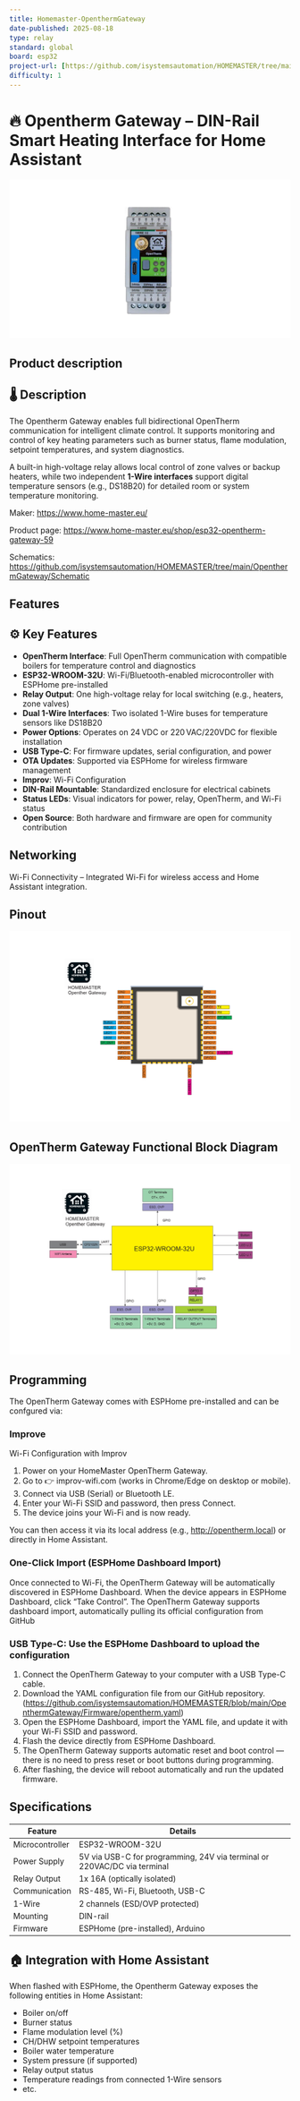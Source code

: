 ```yaml
---
title: Homemaster-OpenthermGateway
date-published: 2025-08-18
type: relay
standard: global
board: esp32
project-url: [https://github.com/isystemsautomation/HOMEMASTER/tree/main/MicroPLC](https://github.com/isystemsautomation/HOMEMASTER/tree/main/OpenthermGateway)
difficulty: 1
---
```

# 🔥 Opentherm Gateway – DIN-Rail Smart Heating Interface for Home Assistant

![alt text](./opentherm.png "HOMAMASTER MicroPLC")

## Product description

## 🌡️ Description

The Opentherm Gateway enables full bidirectional OpenTherm communication for intelligent climate control. It supports monitoring and control of key heating parameters such as burner status, flame modulation, setpoint temperatures, and system diagnostics.

A built-in high-voltage relay allows local control of zone valves or backup heaters, while two independent **1-Wire interfaces** support digital temperature sensors (e.g., DS18B20) for detailed room or system temperature monitoring.

Maker: https://www.home-master.eu/

Product page: https://www.home-master.eu/shop/esp32-opentherm-gateway-59

Schematics: https://github.com/isystemsautomation/HOMEMASTER/tree/main/OpenthermGateway/Schematic

## Features

## ⚙️ Key Features

- **OpenTherm Interface**: Full OpenTherm communication with compatible boilers for temperature control and diagnostics
- **ESP32-WROOM-32U**: Wi-Fi/Bluetooth-enabled microcontroller with ESPHome pre-installed
- **Relay Output**: One high-voltage relay for local switching (e.g., heaters, zone valves)
- **Dual 1-Wire Interfaces**: Two isolated 1-Wire buses for temperature sensors like DS18B20
- **Power Options**: Operates on 24 VDC or 220 VAC/220VDC for flexible installation
- **USB Type-C**: For firmware updates, serial configuration, and power
- **OTA Updates**: Supported via ESPHome for wireless firmware management
- **Improv**: Wi-Fi Configuration 
- **DIN-Rail Mountable**: Standardized enclosure for electrical cabinets
- **Status LEDs**: Visual indicators for power, relay, OpenTherm, and Wi-Fi status
- **Open Source**: Both hardware and firmware are open for community contribution

## Networking

Wi-Fi Connectivity – Integrated Wi-Fi for wireless access and Home Assistant integration.

## Pinout

![alt text](./pinout.png "pinout")

## OpenTherm Gateway Functional Block Diagram

![alt text](./diagram.png "System Block Diagram")

## Programming

The OpenTherm Gateway comes with ESPHome pre-installed and can be confgured via:

### Improve

Wi-Fi Configuration with Improv

1. Power on your HomeMaster OpenTherm Gateway.
2. Go to 👉 improv-wifi.com (works in Chrome/Edge on desktop or mobile).
3. Connect via USB (Serial) or Bluetooth LE.
4. Enter your Wi-Fi SSID and password, then press Connect.
5. The device joins your Wi-Fi and is now ready.

You can then access it via its local address (e.g., http://opentherm.local) or directly in Home Assistant.

### One-Click Import (ESPHome Dashboard Import)

Once connected to Wi-Fi, the OpenTherm Gateway will be automatically discovered in ESPHome Dashboard.
When the device appears in ESPHome Dashboard, click “Take Control”.
The OpenTherm Gateway supports dashboard import, automatically pulling its official configuration from GitHub

### USB Type-C: Use the ESPHome Dashboard to upload the configuration

1. Connect the OpenTherm Gateway to your computer with a USB Type-C cable.
2. Download the YAML configuration file from our GitHub repository.(https://github.com/isystemsautomation/HOMEMASTER/blob/main/OpenthermGateway/Firmware/opentherm.yaml)
3. Open the ESPHome Dashboard, import the YAML file, and update it with your Wi-Fi SSID and password.
4. Flash the device directly from ESPHome Dashboard.
5. The OpenTherm Gateway supports automatic reset and boot control — there is no need to press reset or boot buttons during programming.
6. After flashing, the device will reboot automatically and run the updated firmware.


## Specifications

| Feature              | Details                              |
|----------------------|--------------------------------------|
| Microcontroller      | ESP32-WROOM-32U                      |
| Power Supply         | 5V via USB-C for programming, 24V via terminal or 220VAC/DC via terminal      |
| Relay Output         | 1x 16A (optically isolated)     |
| Communication        | RS-485, Wi-Fi, Bluetooth, USB-C      |
| 1-Wire               | 2 channels (ESD/OVP protected)        |
| Mounting             | DIN-rail                             |
| Firmware             | ESPHome (pre-installed), Arduino |

## 🏠 Integration with Home Assistant

When flashed with ESPHome, the Opentherm Gateway exposes the following entities in Home Assistant:

- Boiler on/off
- Burner status
- Flame modulation level (%)
- CH/DHW setpoint temperatures
- Boiler water temperature
- System pressure (if supported)
- Relay output status
- Temperature readings from connected 1-Wire sensors
- etc.

